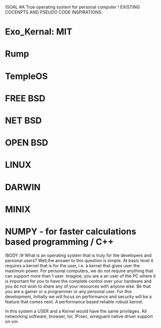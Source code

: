 !GOAL
#A True operating system for personal computer
! EXISTING COCENPTS AND PSEUDO CODE INSPIRATIONS:
# Exo_Kernal: MIT 
# Rump
# TempleOS
# FREE BSD
# NET BSD
# OPEN BSD
# LINUX
# DARWIN
# MINIX
# NUMPY - for faster calculations based programming / C++
!BODY
/#
What is an operating system that is truly for the developers and personal users? Well,the answer to this question is simple. At basic level it requires a kernel that is for the user, i.e. a kernel that gives user the maximum power. For personal computers, we do not require anything that can support more than 1 user. Imagine, you are a an user of the PC where it is important for you to have the complete control over your hardware and you do not wish to share any of your resources with anyone else. Be that you are a gamer or a programmer or any personal user. 
For this development, Initially we will focus on performance and security will be a feature that comes next. A performance based reliable robust kernel. 

In this system a USER and a Kernel would have the same privilages. All networking software, browser, tor, IP/sec, wireguard native driver support on vm.


